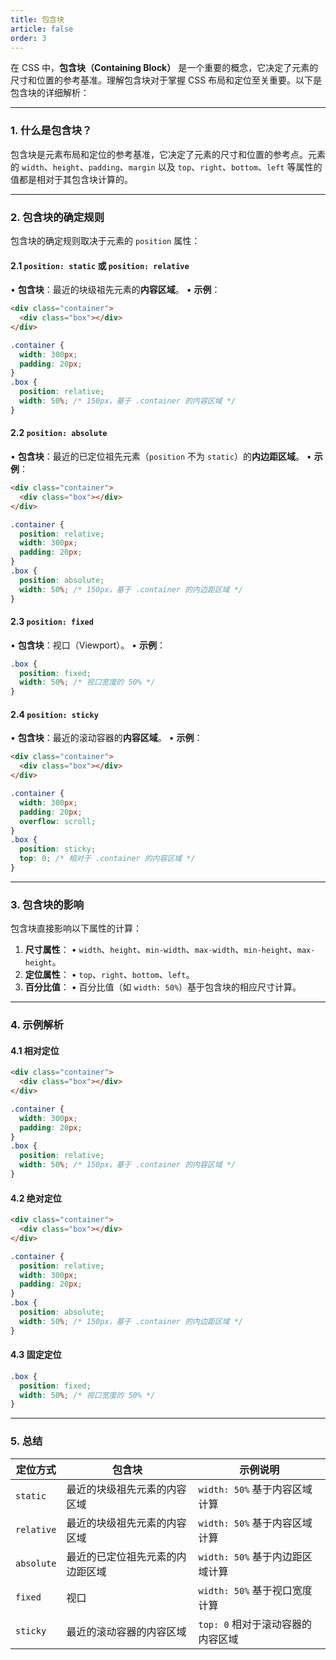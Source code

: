 ```yaml
---
title: 包含块
article: false
order: 3
---
```


在 CSS 中，**包含块（Containing Block）** 是一个重要的概念，它决定了元素的尺寸和位置的参考基准。理解包含块对于掌握 CSS 布局和定位至关重要。以下是包含块的详细解析：

---

### **1. 什么是包含块？**
包含块是元素布局和定位的参考基准，它决定了元素的尺寸和位置的参考点。元素的 `width`、`height`、`padding`、`margin` 以及 `top`、`right`、`bottom`、`left` 等属性的值都是相对于其包含块计算的。

---

### **2. 包含块的确定规则**
包含块的确定规则取决于元素的 `position` 属性：

#### **2.1 `position: static` 或 `position: relative`**
• **包含块**：最近的块级祖先元素的**内容区域**。
• **示例**：
  ```html
  <div class="container">
    <div class="box"></div>
  </div>
  ```
  ```css
  .container {
    width: 300px;
    padding: 20px;
  }
  .box {
    position: relative;
    width: 50%; /* 150px，基于 .container 的内容区域 */
  }
  ```

#### **2.2 `position: absolute`**
• **包含块**：最近的已定位祖先元素（`position` 不为 `static`）的**内边距区域**。
• **示例**：
  ```html
  <div class="container">
    <div class="box"></div>
  </div>
  ```
  ```css
  .container {
    position: relative;
    width: 300px;
    padding: 20px;
  }
  .box {
    position: absolute;
    width: 50%; /* 150px，基于 .container 的内边距区域 */
  }
  ```

#### **2.3 `position: fixed`**
• **包含块**：视口（Viewport）。
• **示例**：
  ```css
  .box {
    position: fixed;
    width: 50%; /* 视口宽度的 50% */
  }
  ```

#### **2.4 `position: sticky`**
• **包含块**：最近的滚动容器的**内容区域**。
• **示例**：
  ```html
  <div class="container">
    <div class="box"></div>
  </div>
  ```
  ```css
  .container {
    width: 300px;
    padding: 20px;
    overflow: scroll;
  }
  .box {
    position: sticky;
    top: 0; /* 相对于 .container 的内容区域 */
  }
  ```

---

### **3. 包含块的影响**
包含块直接影响以下属性的计算：
1. **尺寸属性**：
   • `width`、`height`、`min-width`、`max-width`、`min-height`、`max-height`。
2. **定位属性**：
   • `top`、`right`、`bottom`、`left`。
3. **百分比值**：
   • 百分比值（如 `width: 50%`）基于包含块的相应尺寸计算。

---

### **4. 示例解析**
#### **4.1 相对定位**
```html
<div class="container">
  <div class="box"></div>
</div>
```
```css
.container {
  width: 300px;
  padding: 20px;
}
.box {
  position: relative;
  width: 50%; /* 150px，基于 .container 的内容区域 */
}
```

#### **4.2 绝对定位**
```html
<div class="container">
  <div class="box"></div>
</div>
```
```css
.container {
  position: relative;
  width: 300px;
  padding: 20px;
}
.box {
  position: absolute;
  width: 50%; /* 150px，基于 .container 的内边距区域 */
}
```

#### **4.3 固定定位**
```css
.box {
  position: fixed;
  width: 50%; /* 视口宽度的 50% */
}
```

---

### **5. 总结**
| 定位方式   | 包含块                           | 示例说明                          |
| ---------- | -------------------------------- | --------------------------------- |
| `static`   | 最近的块级祖先元素的内容区域     | `width: 50%` 基于内容区域计算     |
| `relative` | 最近的块级祖先元素的内容区域     | `width: 50%` 基于内容区域计算     |
| `absolute` | 最近的已定位祖先元素的内边距区域 | `width: 50%` 基于内边距区域计算   |
| `fixed`    | 视口                             | `width: 50%` 基于视口宽度计算     |
| `sticky`   | 最近的滚动容器的内容区域         | `top: 0` 相对于滚动容器的内容区域 |
